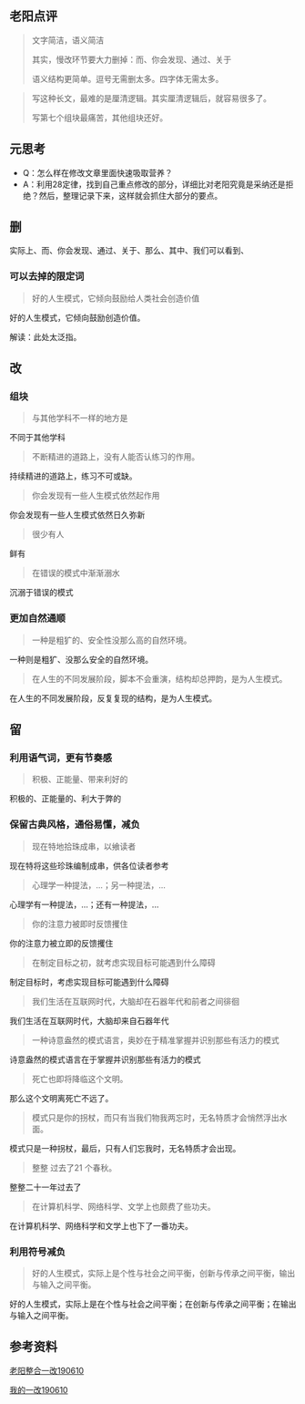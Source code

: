 

## 老阳点评



> 文字简洁，语义简洁
>
> 其实，慢改环节要大力删掉：而、你会发现、通过、关于
>
> 语义结构更简单。逗号无需删太多。四字体无需太多。





> 写这种长文，最难的是厘清逻辑。其实厘清逻辑后，就容易很多了。
>
> 写第七个组块最痛苦，其他组块还好。



## 元思考

- Q：怎么样在修改文章里面快速吸取营养？
- A：利用28定律，找到自己重点修改的部分，详细比对老阳究竟是采纳还是拒绝？然后，整理记录下来，这样就会抓住大部分的要点。



## 删

实际上、而、你会发现、通过、关于、那么、其中、我们可以看到、



### 可以去掉的限定词

> 好的人生模式，它倾向鼓励给人类社会创造价值

好的人生模式，它倾向鼓励创造价值。

解读：此处太泛指。



## 改



### 组块

> 与其他学科不一样的地方是

不同于其他学科



> 不断精进的道路上，没有人能否认练习的作用。

持续精进的道路上，练习不可或缺。



> 你会发现有一些人生模式依然起作用

你会发现有一些人生模式依然日久弥新



> 很少有人

鲜有



> 在错误的模式中渐渐溺水

沉溺于错误的模式



### 更加自然通顺

> 一种是粗犷的、安全性没那么高的自然环境。

一种则是粗犷、没那么安全的自然环境。



> 在人生的不同发展阶段，脚本不会重演，结构却总押韵，是为人生模式。

在人生的不同发展阶段，反复复现的结构，是为人生模式。



## 留

### 利用语气词，更有节奏感

> 积极、正能量、带来利好的

积极的、正能量的、利大于弊的



### 保留古典风格，通俗易懂，减负

> 现在特地拾珠成串，以飨读者

现在特将这些珍珠编制成串，供各位读者参考



> 心理学一种提法，...；另一种提法，...

心理学有一种提法，...；还有一种提法，...



> 你的注意力被即时反馈攫住

你的注意力被立即的反馈攫住



> 在制定目标之初，就考虑实现目标可能遇到什么障碍

制定目标时，考虑实现目标可能遇到什么障碍



> 我们生活在互联网时代，大脑却在石器年代和前者之间徘徊

我们生活在互联网时代，大脑却来自石器年代



> 一种诗意盎然的模式语言，奥妙在于精准掌握并识别那些有活力的模式

诗意盎然的模式语言在于掌握并识别那些有活力的模式



> 死亡也即将降临这个文明。

那么这个文明离死亡不远了。



> 模式只是你的拐杖，而只有当我们物我两忘时，无名特质才会悄然浮出水面。

模式只是一种拐杖，最后，只有人们忘我时，无名特质才会出现。





> 整整 过去了21 个春秋。

整整二十一年过去了



> 在计算机科学、网络科学、文学上也颇费了些功夫。

在计算机科学、网络科学和文学上也下了一番功夫。



### 利用符号减负

> 好的人生模式，实际上是个性与社会之间平衡，创新与传承之间平衡，输出与输入之间平衡。

好的人生模式，实际上是在个性与社会之间平衡；在创新与传承之间平衡；在输出与输入之间平衡。



## 参考资料

[老阳整合一改190610 ](https://github.com/ouyangzhiping/essay/commit/c648ae1aa2f5471dadfc2d720c7f43a73bf41e02#diff-f023d7d6972c75349b68bfb3ba7fb7a2)

[我的一改190610](https://github.com/ouyangzhiping/essay/pull/22/commits/b1b97e6c70b74952f66de52ae6de018b44f099eb)


